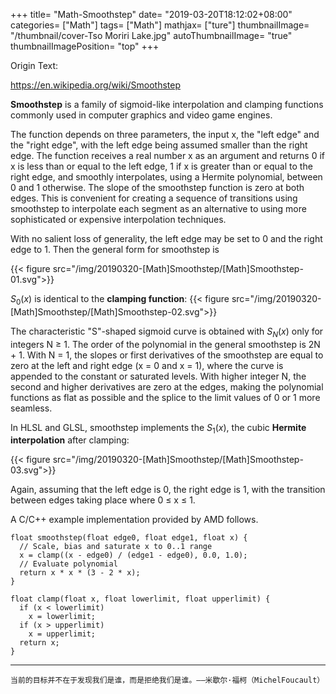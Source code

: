 +++
title= "Math-Smoothstep"
date= "2019-03-20T18:12:02+08:00"
categories= ["Math"]
tags= ["Math"]
mathjax= ["ture"]
thumbnailImage= "/thumbnail/cover-Tso Moriri Lake.jpg"
autoThumbnailImage= "true"
thumbnailImagePosition= "top"
+++

Origin Text:  
<!--more-->
https://en.wikipedia.org/wiki/Smoothstep


**Smoothstep** is a family of sigmoid-like interpolation and clamping functions commonly used in computer graphics and video game engines.

The function depends on three parameters, the input x, the "left edge" and the "right edge", with the left edge being assumed smaller than the right edge. The function receives a real number x as an argument and returns 0 if x is less than or equal to the left edge, 1 if x is greater than or equal to the right edge, and smoothly interpolates, using a Hermite polynomial, between 0 and 1 otherwise. The slope of the smoothstep function is zero at both edges. This is convenient for creating a sequence of transitions using smoothstep to interpolate each segment as an alternative to using more sophisticated or expensive interpolation techniques.

With no salient loss of generality, the left edge may be set to 0 and the right edge to 1. Then the general form for smoothstep is

{{< figure src="/img/20190320-[Math]Smoothstep/[Math]Smoothstep-01.svg">}}

$S_0(x)$ is identical to the **clamping function**:
{{< figure src="/img/20190320-[Math]Smoothstep/[Math]Smoothstep-02.svg">}}

The characteristic "S"-shaped sigmoid curve is obtained with $S_N(x)$ only for integers N ≥ 1. The order of the polynomial in the general smoothstep is 2N + 1. With N = 1, the slopes or first derivatives of the smoothstep are equal to zero at the left and right edge (x = 0 and x = 1), where the curve is appended to the constant or saturated levels. With higher integer N, the second and higher derivatives are zero at the edges, making the polynomial functions as flat as possible and the splice to the limit values of 0 or 1 more seamless.

In HLSL and GLSL, smoothstep implements the $S_1(x)$, the cubic **Hermite interpolation** after clamping:

{{< figure src="/img/20190320-[Math]Smoothstep/[Math]Smoothstep-03.svg">}}

Again, assuming that the left edge is 0, the right edge is 1, with the transition between edges taking place where 0 ≤ x ≤ 1.

A C/C++ example implementation provided by AMD follows.

	float smoothstep(float edge0, float edge1, float x) {
	  // Scale, bias and saturate x to 0..1 range
	  x = clamp((x - edge0) / (edge1 - edge0), 0.0, 1.0); 
	  // Evaluate polynomial
	  return x * x * (3 - 2 * x);
	}

	float clamp(float x, float lowerlimit, float upperlimit) {
	  if (x < lowerlimit)
		x = lowerlimit;
	  if (x > upperlimit)
		x = upperlimit;
	  return x;
	}

***
`当前的目标并不在于发现我们是谁，而是拒绝我们是谁。——米歇尔·福柯（MichelFoucault）`
